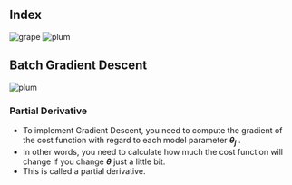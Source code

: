 ## Index
![grape](https://user-images.githubusercontent.com/12748752/126882595-d1f5449e-14bb-4ab3-809c-292caf0858a1.png)
![plum](https://user-images.githubusercontent.com/12748752/126882596-b9ba4645-7001-435e-9a3c-d4416a2543c1.png)

## Batch Gradient Descent
![plum](https://user-images.githubusercontent.com/12748752/126882596-b9ba4645-7001-435e-9a3c-d4416a2543c1.png)
### Partial Derivative
* To implement Gradient Descent, you need to compute the gradient of the cost function with regard to each model parameter **_<a>&theta;</a><sub>j</sub>_** .
* In other words, you need to calculate how much the cost function will change if you change **_<a>&theta;</a>_** just a little bit. 
* This is called a partial derivative.
